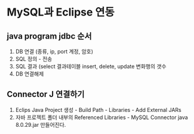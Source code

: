 # MySQL과 Eclipse 연동
## java program jdbc 순서

1. DB 연결 (종류, ip, port 계정, 암호)
2. SQL 정의 - 전송
3. SQL 결과 (select 결과테이블 insert, delete, update 변화행의 갯수
4. DB 연결해제

## Connector J 연결하기
1. Eclips Java Project 생성 - Build Path - Libraries - Add External JARs 
2. 자바 프로젝트 폴더 내부의 Referenced Libraries - MySQL Connector java 8.0.29.jar 만들어진다.